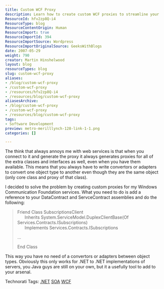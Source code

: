 ```yaml
---
title: Custom WCF Proxy
description: Learn how to create custom WCF proxies to streamline your web services and eliminate the need for converters. Enhance your .NET development toolkit today!
ResourceId: hfv2zp8Q-i4
ResourceType: blog
ResourceContentOrigin: Human
ResourceImport: true
ResourceImportId: 394
ResourceImportSource: Wordpress
ResourceImportOriginalSource: GeeksWithBlogs
date: 2007-05-29
weight: 790
creator: Martin Hinshelwood
layout: blog
resourceTypes: blog
slug: custom-wcf-proxy
aliases:
- /blog/custom-wcf-proxy
- /custom-wcf-proxy
- /resources/hfv2zp8Q-i4
- /resources/blog/custom-wcf-proxy
aliasesArchive:
- /blog/custom-wcf-proxy
- /custom-wcf-proxy
- /resources/blog/custom-wcf-proxy
tags:
- Software Development
preview: metro-merilllynch-128-link-1-1.png
categories: []

---
```

The think that always annoys me with web services is that when you connect to it and generate the proxy it always generates proxies for all of the extra classes and interfaces as well, even when you have them available. This means that you always have to write convertors or adapters to convert one object type to another even though they are the same object (only core class and proxy of that class).

I decided to solve the problem by creating custom proxies for my Windows Communication Foundation services. What you need to do is add a reference to your DataContract and ServceContract assemblies and do the following:

> Friend Class SubscriptionsClient  
>       Inherits System.ServiceModel.DuplexClientBase(Of Services.Contracts.ISubscriptions)  
>       Implements Services.Contracts.ISubscriptions
>
> ...
>
> End Class

This way you have no need of a convertors or adapters between object types. Obviously this only works for .NET to .NET implementations of servers, you Java guys are still on your own, but it a usefully tool to add to your arsenal.

Technorati Tags: [.NET](http://technorati.com/tags/.NET) [SOA](http://technorati.com/tags/SOA) [WCF](http://technorati.com/tags/WCF)
